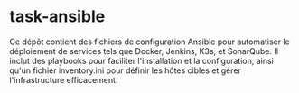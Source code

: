 # task-ansible
Ce dépôt contient des fichiers de configuration Ansible pour automatiser le déploiement de services tels que Docker, Jenkins, K3s, et SonarQube. Il inclut des playbooks pour faciliter l'installation et la configuration, ainsi qu'un fichier inventory.ini pour définir les hôtes cibles et gérer l'infrastructure efficacement.
